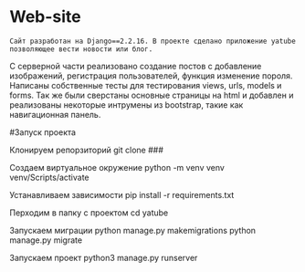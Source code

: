 # Web-site

    Сайт разработан на Django==2.2.16. В проекте сделано приложение yatube позволяющее вести новости или блог.
С серверной части реализовано создание постов с добавление изображений, регистрация пользователей, функция изменение пороля.
Написаны собственные тесты для тестирования views, urls, models и forms. Так же были сверстаны основные страницы на html и
добавлен и реализованы некоторые интрумены из bootstrap, такие как навигационная панель.

#Запуск проекта

Клонируем репорзиторий git clone ###

Создаем виртуальное окружение python -m venv venv venv/Scripts/activate

Устанавливаем зависимости pip install -r requirements.txt

Перходим в папку с проектом cd yatube

Запускаем миграции python manage.py makemigrations python manage.py migrate

Запускаем проект python3 manage.py runserver
